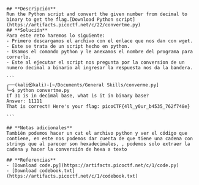 	## **Descripción**
	Run the Python script and convert the given number from decimal to binary to get the flag.[Download Python script](https://artifacts.picoctf.net/c/22/convertme.py)
	## **Solución** 
	Para este reto haremos lo siguiente:
	- Primero descargamos el archivo con el enlace que nos dan con wget.
	- Este se trata de un script hecho en python.
	- Usamos el comando python y le anexamos el nombre del programa para correrlo.
	- Este al ejecutar el script nos pregunta por la conversion de un numero decimal a binario al ingresar la respuesta nos da la bandera.
	
	```
	┌──(kali㉿kali)-[~/Documents/General Skills/converme.py]
	└─$ python convertme.py 
	If 31 is in decimal base, what is it in binary base?
	Answer: 11111
	That is correct! Here's your flag: picoCTF{4ll_y0ur_b4535_762f748e}
	
	```
	
	## **Notas adicionales**
	También podemos hacer un cat el archivo python y ver el código que contiene, en este nos podemos dar cuenta de que tiene una cadena con strings que al parecer son hexadecimales, , podemos solo extraer la cadena y hacer la conversión de hexa a texto
	
	## **Referencias**
	- [Download code.py](https://artifacts.picoctf.net/c/1/code.py)
	- [Download codebook.txt](https://artifacts.picoctf.net/c/1/codebook.txt)